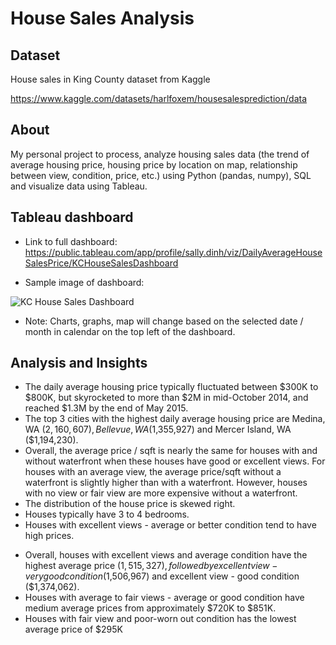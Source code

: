 # House Sales Analysis
 
## Dataset 
House sales in King County dataset from Kaggle

https://www.kaggle.com/datasets/harlfoxem/housesalesprediction/data

## About
My personal project to process, analyze housing sales data (the trend of average housing price, housing price by location on map, relationship between view, condition, price, etc.) using Python (pandas, numpy), SQL and visualize data using Tableau.

## Tableau dashboard
* Link to full dashboard: https://public.tableau.com/app/profile/sally.dinh/viz/DailyAverageHouseSalesPrice/KCHouseSalesDashboard

* Sample image of dashboard:

![KC House Sales Dashboard](https://github.com/user-attachments/assets/530d963c-81a5-4d1d-ab1b-ad7a035ff75a)


* Note: Charts, graphs, map will change based on the selected date / month in calendar on the top left of the dashboard.

## Analysis and Insights
* The daily average housing price typically fluctuated between $300K to $800K, but skyrocketed to more than $2M in mid-October 2014, and reached $1.3M by the end of May 2015.
* The top 3 cities with the highest daily average housing price are Medina, WA ($2,160,607), Bellevue, WA ($1,355,927) and Mercer Island, WA ($1,194,230).
* Overall, the average price / sqft is nearly the same for houses with and without waterfront when these houses have good or excellent views. For houses with an average view, the average price/sqft without a waterfront is slightly higher than with a waterfront. However, houses with no view or fair view are more expensive without a waterfront.
* The distribution of the house price is skewed right.
* Houses typically have 3 to 4 bedrooms.
* Houses with excellent views - average or better condition tend to have high prices. 
+ Overall, houses with excellent views and average condition have the highest average price ($1,515,327), followed by excellent view - very good condition ($1,506,967) and excellent view - good condition ($1,374,062). 
+ Houses with average to fair views - average or good condition have medium average prices from approximately $720K to $851K.
+ Houses with fair view and poor-worn out condition has the lowest average price of $295K
